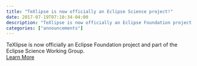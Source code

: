 ```yaml
---
title: "TeXlipse is now officially an Eclipse Science project!"
date: 2017-07-19T07:10:34-04:00
description: "TeXlipse is now officially an Eclipse Foundation project and part of the Eclipse Science Working Group."
categories: ["announcements"]
---
```


<div>
TeXlipse is now officially an Eclipse Foundation project and part of the Eclipse Science Working Group.
</div>
<a class="btn btn-primary btn-lg" href="https://projects.eclipse.org/projects/science.texlipse">Learn More</a>